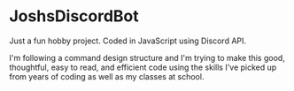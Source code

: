 # JoshsDiscordBot
Just a fun hobby project. Coded in JavaScript using Discord API. 

I'm following a command design structure and I'm trying to make this good, thoughtful, easy to read, and efficient code using the skills
I've picked up from years of coding as well as my classes at school.
